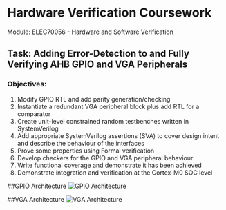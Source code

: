# Hardware Verification Coursework

Module: ELEC70056 - Hardware and Software Verification

## Task: Adding Error-Detection to and Fully Verifying AHB GPIO and VGA Peripherals

### Objectives:
1. Modify GPIO RTL and add parity generation/checking
2. Instantiate a redundant VGA peripheral block plus add RTL for a comparator
3. Create unit-level constrained random testbenches written in SystemVerilog
4. Add appropriate SystemVerilog assertions (SVA) to cover design intent and describe the behaviour of the interfaces
5. Prove some properties using Formal verification
6. Develop checkers for the GPIO and VGA peripheral behaviour
7. Write functional coverage and demonstrate it has been achieved
8. Demonstrate integration and verification at the Cortex-M0 SOC level


##GPIO Architecture
![GPIO Architecture](https://github.com/NikolayMiladinov/Hardware-Verification-Coursework/GPIO-Architecture.jpg)


##VGA Architecture
![VGA Architecture](https://github.com/NikolayMiladinov/Hardware-Verification-Coursework/VGA-Architecture.jpg)